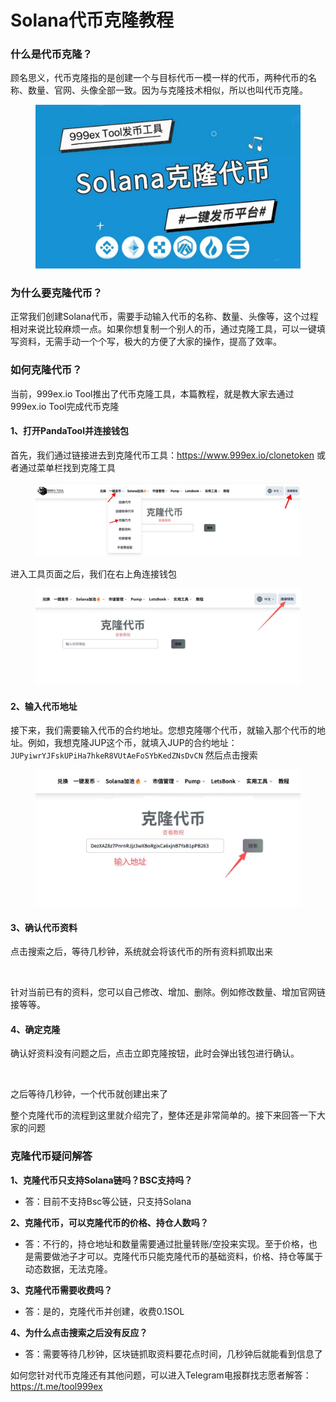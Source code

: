 # Solana代币克隆教程

### **什么是代币克隆？**

顾名思义，代币克隆指的是创建一个与目标代币一模一样的代币，两种代币的名称、数量、官网、头像全部一致。因为与克隆技术相似，所以也叫代币克隆。

<figure><img src="/.gitbook/assets/kelong-1.jpg" alt=""><figcaption></figcaption></figure>

### **为什么要克隆代币？**

正常我们创建Solana代币，需要手动输入代币的名称、数量、头像等，这个过程相对来说比较麻烦一点。如果你想复制一个别人的币，通过克隆工具，可以一键填写资料，无需手动一个个写，极大的方便了大家的操作，提高了效率。

### **如何克隆代币？**

当前，999ex.io Tool推出了代币克隆工具，本篇教程，就是教大家去通过999ex.io Tool完成代币克隆

#### **1、打开PandaTool并连接钱包**

首先，我们通过链接进去到克隆代币工具：<https://www.999ex.io/clonetoken>  或者通过菜单栏找到克隆工具

<figure><img src="/.gitbook/assets/kelong-2.jpg" alt=""><figcaption></figcaption></figure>

进入工具页面之后，我们在右上角连接钱包

<figure><img src="/.gitbook/assets/kelong-3.jpg" alt=""><figcaption></figcaption></figure>

#### **2、输入代币地址**

接下来，我们需要输入代币的合约地址。您想克隆哪个代币，就输入那个代币的地址。例如，我想克隆JUP这个币，就填入JUP的合约地址：`JUPyiwrYJFskUPiHa7hkeR8VUtAeFoSYbKedZNsDvCN`  然后点击搜索&#x20;

<figure><img src="/.gitbook/assets/kelong-4.jpg" alt=""><figcaption></figcaption></figure>

#### **3、确认代币资料**

点击搜索之后，等待几秒钟，系统就会将该代币的所有资料抓取出来

<figure><img src="https://1885923539-files.gitbook.io/~/files/v0/b/gitbook-x-prod.appspot.com/o/spaces%2FnmLBiMxr5iATgeZGW8in%2Fuploads%2FNVukHymEHe7sCNmjcayY%2F4%E5%85%8B%E9%9A%86%E4%BF%A1%E6%81%AF.png?alt=media&#x26;token=fcf15dad-3127-4cd8-b15b-4b775abd15cc" alt=""><figcaption></figcaption></figure>

针对当前已有的资料，您可以自己修改、增加、删除。例如修改数量、增加官网链接等等。

#### **4、确定克隆**

确认好资料没有问题之后，点击立即克隆按钮，此时会弹出钱包进行确认。

<figure><img src="https://1885923539-files.gitbook.io/~/files/v0/b/gitbook-x-prod.appspot.com/o/spaces%2FnmLBiMxr5iATgeZGW8in%2Fuploads%2F4xmJCnuEyigjVZP0AMd1%2F5%E7%AB%8B%E5%8D%B3%E5%85%8B%E9%9A%86.png?alt=media&#x26;token=33609c93-0ac5-4de6-916d-c9445a4d18cd" alt=""><figcaption></figcaption></figure>

之后等待几秒钟，一个代币就创建出来了

整个克隆代币的流程到这里就介绍完了，整体还是非常简单的。接下来回答一下大家的问题

### **克隆代币疑问解答**

**1、克隆代币只支持Solana链吗？BSC支持吗？**

* 答：目前不支持Bsc等公链，只支持Solana

**2、克隆代币，可以克隆代币的价格、持仓人数吗？**

* 答：不行的，持仓地址和数量需要通过批量转账/空投来实现。至于价格，也是需要做池子才可以。克隆代币只能克隆代币的基础资料，价格、持仓等属于动态数据，无法克隆。

**3、克隆代币需要收费吗？**

* 答：是的，克隆代币并创建，收费0.1SOL

**4、为什么点击搜索之后没有反应？**

* 答：需要等待几秒钟，区块链抓取资料要花点时间，几秒钟后就能看到信息了

如何您针对代币克隆还有其他问题，可以进入Telegram电报群找志愿者解答： <https://t.me/tool999ex>
